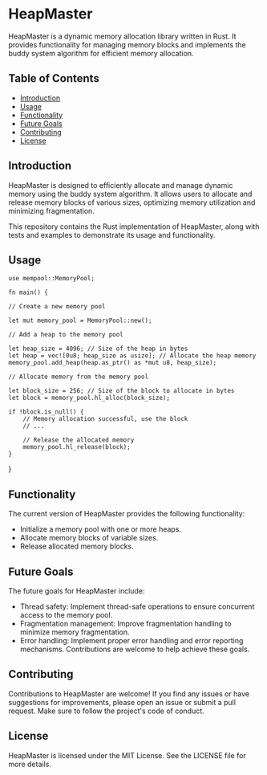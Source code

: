 # HeapMaster

HeapMaster is a dynamic memory allocation library written in Rust. It provides functionality for managing memory blocks and implements the buddy system algorithm for efficient memory allocation.

## Table of Contents
- [Introduction](#introduction)
- [Usage](#usage)
- [Functionality](#functionality)
- [Future Goals](#future-goals)
- [Contributing](#contributing)
- [License](#license)

## Introduction

HeapMaster is designed to efficiently allocate and manage dynamic memory using the buddy system algorithm. It allows users to allocate and release memory blocks of various sizes, optimizing memory utilization and minimizing fragmentation.

This repository contains the Rust implementation of HeapMaster, along with tests and examples to demonstrate its usage and functionality.



## Usage
    use mempool::MemoryPool;
    
    fn main() {

    // Create a new memory pool
    
    let mut memory_pool = MemoryPool::new();

    // Add a heap to the memory pool
    
    let heap_size = 4096; // Size of the heap in bytes
    let heap = vec![0u8; heap_size as usize]; // Allocate the heap memory
    memory_pool.add_heap(heap.as_ptr() as *mut u8, heap_size);

    // Allocate memory from the memory pool
    
    let block_size = 256; // Size of the block to allocate in bytes
    let block = memory_pool.hl_alloc(block_size);

    if !block.is_null() {
        // Memory allocation successful, use the block
        // ...

        // Release the allocated memory
        memory_pool.hl_release(block);
    }
}

## Functionality
The current version of HeapMaster provides the following functionality:

- Initialize a memory pool with one or more heaps.
- Allocate memory blocks of variable sizes.
- Release allocated memory blocks.
## Future Goals
The future goals for HeapMaster include:

- Thread safety: Implement thread-safe operations to ensure concurrent access to the memory pool.
- Fragmentation management: Improve fragmentation handling to minimize memory fragmentation.
- Error handling: Implement proper error handling and error reporting mechanisms.
Contributions are welcome to help achieve these goals.

## Contributing
Contributions to HeapMaster are welcome! If you find any issues or have suggestions for improvements, please open an issue or submit a pull request. Make sure to follow the project's code of conduct.

## License
HeapMaster is licensed under the MIT License. See the LICENSE file for more details.



